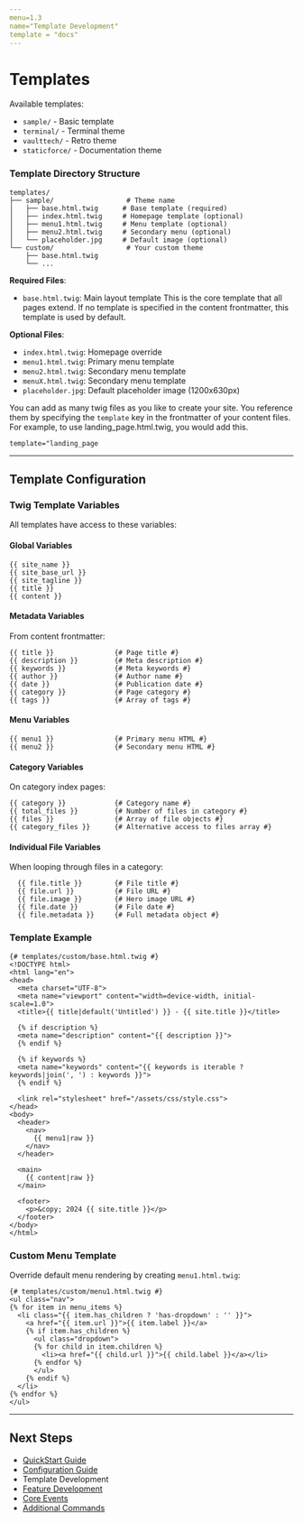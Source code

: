 ```yaml
---
menu=1.3
name="Template Development"
template = "docs"
---
```

# Templates

Available templates:
- `sample/` - Basic template
- `terminal/` - Terminal theme
- `vaulttech/` - Retro theme
- `staticforce/` - Documentation theme

### Template Directory Structure

```
templates/
├── sample/                  # Theme name
│   ├── base.html.twig      # Base template (required)
│   ├── index.html.twig     # Homepage template (optional)
│   ├── menu1.html.twig     # Menu template (optional)
│   ├── menu2.html.twig     # Secondary menu (optional)
│   └── placeholder.jpg     # Default image (optional)
└── custom/                  # Your custom theme
    ├── base.html.twig
    └── ...
```

**Required Files**:
- `base.html.twig`: Main layout template
This is the core template that all pages extend. If no template is specified in the content frontmatter, this template is used by default.

**Optional Files**:
- `index.html.twig`: Homepage override
- `menu1.html.twig`: Primary menu template
- `menu2.html.twig`: Secondary menu template
- `menuX.html.twig`: Secondary menu template
- `placeholder.jpg`: Default placeholder image (1200x630px)

You can add as many twig files as you like to create your site. You reference them by specifying the `template` key in the frontmatter of your content files. For example, to use landing_page.html.twig, you would add this.

```
template="landing_page
```
---

## Template Configuration

### Twig Template Variables

All templates have access to these variables:

#### Global Variables

```twig
{{ site_name }}
{{ site_base_url }}
{{ site_tagline }}
{{ title }}
{{ content }}
```

#### Metadata Variables

From content frontmatter:

```twig
{{ title }}               {# Page title #}
{{ description }}         {# Meta description #}
{{ keywords }}            {# Meta keywords #}
{{ author }}              {# Author name #}
{{ date }}                {# Publication date #}
{{ category }}            {# Page category #}
{{ tags }}                {# Array of tags #}
```

#### Menu Variables

```twig
{{ menu1 }}               {# Primary menu HTML #}
{{ menu2 }}               {# Secondary menu HTML #}
```

#### Category Variables

On category index pages:

```twig
{{ category }}            {# Category name #}
{{ total_files }}         {# Number of files in category #}
{{ files }}               {# Array of file objects #}
{{ category_files }}      {# Alternative access to files array #}
```

#### Individual File Variables
When looping through files in a category:

```twig
  {{ file.title }}        {# File title #}
  {{ file.url }}          {# File URL #}
  {{ file.image }}        {# Hero image URL #}
  {{ file.date }}         {# File date #}
  {{ file.metadata }}     {# Full metadata object #}
```
### Template Example

```twig
{# templates/custom/base.html.twig #}
<!DOCTYPE html>
<html lang="en">
<head>
  <meta charset="UTF-8">
  <meta name="viewport" content="width=device-width, initial-scale=1.0">
  <title>{{ title|default('Untitled') }} - {{ site.title }}</title>

  {% if description %}
  <meta name="description" content="{{ description }}">
  {% endif %}

  {% if keywords %}
  <meta name="keywords" content="{{ keywords is iterable ? keywords|join(', ') : keywords }}">
  {% endif %}

  <link rel="stylesheet" href="/assets/css/style.css">
</head>
<body>
  <header>
    <nav>
      {{ menu1|raw }}
    </nav>
  </header>

  <main>
    {{ content|raw }}
  </main>

  <footer>
    <p>&copy; 2024 {{ site.title }}</p>
  </footer>
</body>
</html>
```

### Custom Menu Template

Override default menu rendering by creating `menu1.html.twig`:

```twig
{# templates/custom/menu1.html.twig #}
<ul class="nav">
{% for item in menu_items %}
  <li class="{{ item.has_children ? 'has-dropdown' : '' }}">
    <a href="{{ item.url }}">{{ item.label }}</a>
    {% if item.has_children %}
      <ul class="dropdown">
      {% for child in item.children %}
        <li><a href="{{ child.url }}">{{ child.label }}</a></li>
      {% endfor %}
      </ul>
    {% endif %}
  </li>
{% endfor %}
</ul>
```

---

## Next Steps
- [QuickStart Guide](QUICK_START_GUIDE.html)
- [Configuration Guide](CONFIGURATION.html)
- Template Development
- [Feature Development](FEATURE_DEVELOPMENT.html)
- [Core Events](EVENTS.html)
- [Additional Commands](ADDITIONAL_COMMANDS.html)
